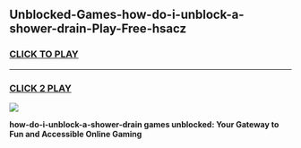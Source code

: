 
## Unblocked-Games-how-do-i-unblock-a-shower-drain-Play-Free-hsacz
<h3>
<a href="https://premium76.site?title=how-do-i-unblock-a-shower-drain&ref=20M">CLICK TO PLAY</a></h3>
<hr>

<h3>
<a href="https://premium76.site?title=how-do-i-unblock-a-shower-drain&ref=20M">CLICK 2 PLAY</a>
  
</h3>

<a href="https://premium76.site?title=how-do-i-unblock-a-shower-drain&ref=19M"><img src="https://clearcache.store/games.png"></a>


**how-do-i-unblock-a-shower-drain games unblocked: Your Gateway to Fun and Accessible Online Gaming**
